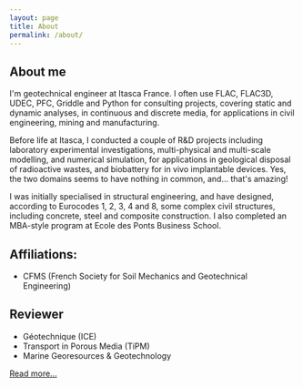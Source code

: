 ```yaml
---
layout: page
title: About
permalink: /about/
---
```


## About me
I'm geotechnical engineer at Itasca France. I often use FLAC, FLAC3D, UDEC,
  PFC, Griddle and Python for consulting projects, covering static and
  dynamic analyses, in continuous and discrete media, for applications in
  civil engineering, mining and manufacturing.

Before life at Itasca, I conducted a couple of R&D projects including laboratory
  experimental investigations, multi-physical and multi-scale modelling, and
  numerical simulation, for applications in geological disposal of radioactive
  wastes, and biobattery for in vivo implantable devices. Yes, the two domains
  seems to have nothing in common, and... that's amazing!

I was initially specialised in structural engineering, and have designed,
  according to Eurocodes 1, 2, 3, 4 and 8, some complex civil structures,
  including concrete, steel and composite construction. I also completed an
  MBA-style program at Ecole des Ponts Business School.

## Affiliations:
* CFMS (French Society for Soil Mechanics and Geotechnical Engineering)

## Reviewer
* Géotechnique (ICE)
* Transport in Porous Media (TiPM)
* Marine Georesources & Geotechnology

[Read more...](/about)
